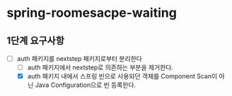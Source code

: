 # spring-roomesacpe-waiting

## 1단계 요구사항

* [ ] auth 패키지를 nextstep 패키지로부터 분리한다
  * [ ] auth 패키지에서 nextstep로 의존하는 부분을 제거한다.
  * [x] auth 패키지 내에서 스프링 빈으로 사용되던 객체를 Component Scan이 아닌 Java Configuration으로 빈 등록한다.
